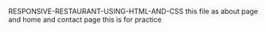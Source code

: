  RESPONSIVE-RESTAURANT-USING-HTML-AND-CSS
this file as about page and home and contact page 
this is for practice 
